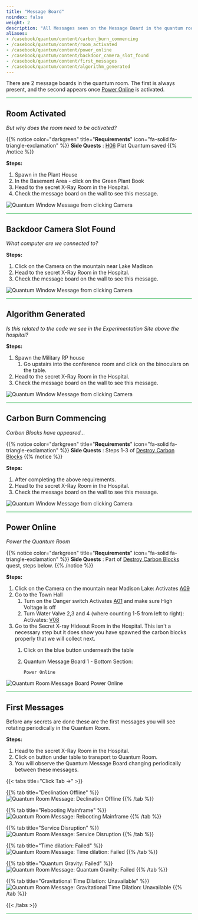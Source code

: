 ```yaml
---
title: "Message Board"
noindex: false
weight: 2
description: "All Messages seen on the Message Board in the quantum room and how to trigger them for Brookhaven RP Secrets and Mysteries"
aliases:
- /casebook/quantum/content/carbon_burn_commencing
- /casebook/quantum/content/room_activated
- /casebook/quantum/content/power_online
- /casebook/quantum/content/backdoor_camera_slot_found
- /casebook/quantum/content/first_messages
- /casebook/quantum/content/algorithm_generated
--- 
```


There are 2 message boards in the quantum room. The first is always present, and the second appears once [Power Online](#power-online) is activated.

<hr style="background-color: #28b44c" size=8>

## Room Activated
_But why does the room need to be activated?_
 
{{% notice color="darkgreen" title="**Requirements**" icon="fa-solid fa-triangle-exclamation"  %}}
**Side Quests** : [H06](/casebook/light_panel#h06) Plat Quantum saved
{{% /notice %}}


**Steps:**

1. Spawn in the Plant House
1. In the Basement Area - click on the Green Plant Book
1. Head to the secret X-Ray Room in the Hospital.
1. Check the message board on the wall to see this message.

![Quantum Window Message from clicking Camera](/images/bh/room-activated.png)

<hr style="background-color: #28b44c" size=8>

## Backdoor Camera Slot Found
_What computer are we connected to?_

**Steps:**

1. Click on the Camera on the mountain near Lake Madison
1. Head to the secret X-Ray Room in the Hospital. 
1. Check the message board on the wall to see this message.

![Quantum Window Message from clicking Camera](/images/bh/backdoor-camera-slot.jpg)

<hr style="background-color: #28b44c" size=8>

## Algorithm Generated
_Is this related to the code we see in the Experimentation Site above the hospital?_
 

**Steps:**

1. Spawn the Military RP house
	1. Go upstairs into the conference room and click on the binoculars on the table.
1. Head to the secret X-Ray Room in the Hospital. 
1. Check the message board on the wall to see this message.

![Quantum Window Message from clicking Camera](/images/bh/algorithm-generated.jpg)

<hr style="background-color: #28b44c" size=8>

## Carbon Burn Commencing
_Carbon Blocks have appeared..._
 
{{% notice color="darkgreen" title="**Requirements**" icon="fa-solid fa-triangle-exclamation"  %}}
**Side Quests** : Steps 1-3 of [Destroy Carbon Blocks](/lore/quests/destroy_carbon_blocks)
{{% /notice %}}


**Steps:**

1. After completing the above requirements.
1. Head to the secret X-Ray Room in the Hospital. 
1. Check the message board on the wall to see this message.

![Quantum Window Message from clicking Camera](/images/bh/carbon-burn-commencing.jpg)

<hr style="background-color: #28b44c" size=8>

## Power Online
_Power the Quantum Room_
 
{{% notice color="darkgreen" title="**Requirements**" icon="fa-solid fa-triangle-exclamation"  %}}
**Side Quests** : Part of [Destroy Carbon Blocks](../../../lore/quests/destroy_carbon_blocks) quest, steps below.
{{% /notice %}}


**Steps:**

1. Click on the Camera on the mountain near Madison Lake: Activates [A09](../../light_panel#a09)
1. Go to the Town Hall
	1. Turn on the Danger switch Activates [A01](../../light_panel#a01) and make sure High Voltage is off
	2. Turn Water Valve 2,3 and 4 (where counting 1-5 from left to right): Activates: [V08](../../light_panel#v08)
1. Go to the Secret X-ray Hideout Room in the Hospital. This isn't a necessary step but it does show you have spawned the carbon blocks properly that we will collect next.
	1. Click on the blue button underneath the table
	1. Quantum Message Board 1 - Bottom Section: 
			
		`Power Online`
		
![Quantum Room Message Board Power Online](/images/bh/destroy-carbon-blocks-online-2.jpg)

<hr style="background-color: #28b44c" size=8>


## First Messages
Before any secrets are done these are the first messages you will see rotating periodically in the Quantum Room.

**Steps:**

1. Head to the secret X-Ray Room in the Hospital.
1. Click on button under table to transport to Quantum Room.
1. You will observe the Quantum Message Board changing periodically between these messages.

{{< tabs title="Click Tab ->" >}}

{{% tab title="Declination Offline" %}}
![Quantum Room Message: Declination Offline](/images/bh/declination-offline.jpg)
{{% /tab %}}

{{% tab title="Rebooting Mainframe" %}}
![Quantum Room Message: Rebooting Mainframe](/images/bh/rebooting-mainframe.png)
{{% /tab %}}

{{% tab title="Service Disruption" %}}
![Quantum Room Message: Service Disruption](/images/bh/service-disruption.jpg)
{{% /tab %}}

{{% tab title="Time dilation: Failed" %}}
![Quantum Room Message: Time dilation: Failed](/images/bh/time-dilation-failed.jpg)
{{% /tab %}}

{{% tab title="Quantum Gravity: Failed" %}}
![Quantum Room Message: Quantum Gravity: Failed](/images/bh/quantum-gravity-failed.jpg)
{{% /tab %}}

{{% tab title="Gravitational Time Dilation: Unavailable" %}}
![Quantum Room Message: Gravitational Time Dilation: Unavailable](/images/bh/gravitational-time-dilation-ua.jpg)
{{% /tab %}}

{{< /tabs >}}

<hr style="background-color: #28b44c" size=8>
